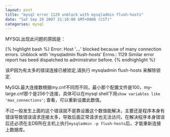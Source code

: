 ```yaml
---
layout: post
title: "mysql error 1129 unblock with mysqladmin flush-hosts"
date: "Sat Sep 29 2007 21:10:00 GMT+0800 (CST)"
categories: mysql
---
```


MYSQL出现此问题的原因是：

{% highlight bash %}
Error: Host '***.***.***.***' blocked because of many connection errors. Unblock with 'mysqladmin flush-hosts'
Errno.: 1129
Similar error report has beed dispatched to administrator before.
{% endhighlight %}

该IP因为有太多的错误连接已被锁定,请执行 mysqladmin flush-hosts 来解除锁定.

MySQL最大连接数根据my.cnf不同而不同，最小那个配置文件是100，my-large.cnf那个是256个连接，具体可以在mysql shell下用`show variables like 'max_connections'`; 查看，可以重新设置此数值。

不过一般发生上面的这个错误就不是靠设置这个数值能解决，主要还是程序本身有错误导致错误请求连接太多，导致后面正常请求也无法访问，在解决程序本身错误后还必须在主DB所在主机上执行`mysqladmin -p flush-hosts`后，才能重新连接上数据库。
